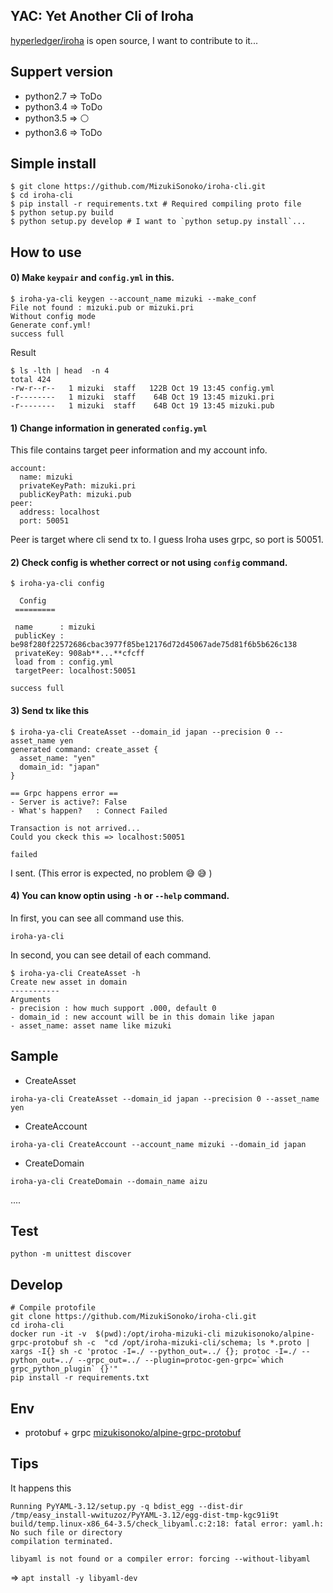 
## YAC: Yet Another Cli of Iroha
  
[hyperledger/iroha](https://github.com/hyperledger/iroha) is open source, I want to contribute to it...  

## Suppert version  

- python2.7 => ToDo
- python3.4 => ToDo
- python3.5 => ⚪️ 
- python3.6 => ToDo


## Simple install

```
$ git clone https://github.com/MizukiSonoko/iroha-cli.git
$ cd iroha-cli
$ pip install -r requirements.txt # Required compiling proto file
$ python setup.py build
$ python setup.py develop # I want to `python setup.py install`...
```

## How to use

#### 0) Make `keypair` and `config.yml` in this.
```
$ iroha-ya-cli keygen --account_name mizuki --make_conf
File not found : mizuki.pub or mizuki.pri 
Without config mode
Generate conf.yml!
success full
```

Result
```
$ ls -lth | head  -n 4
total 424
-rw-r--r--   1 mizuki  staff   122B Oct 19 13:45 config.yml
-r--------   1 mizuki  staff    64B Oct 19 13:45 mizuki.pri
-r--------   1 mizuki  staff    64B Oct 19 13:45 mizuki.pub
```


#### 1) Change information in generated `config.yml` 
This file contains target peer information and my account info.
```config
account:
  name: mizuki
  privateKeyPath: mizuki.pri
  publicKeyPath: mizuki.pub
peer:
  address: localhost
  port: 50051
```
Peer is target where cli send tx to. I guess Iroha uses grpc, so port is 50051.

####  2) Check config is whether correct or not using `config` command. 

```
$ iroha-ya-cli config

  Config  
 =========

 name      : mizuki
 publicKey : be98f280f22572686cbac3977f85be12176d72d45067ade75d81f6b5b626c138
 privateKey: 908ab**...**cfcff
 load from : config.yml
 targetPeer: localhost:50051

success full
```

#### 3) Send tx like this

```
$ iroha-ya-cli CreateAsset --domain_id japan --precision 0 --asset_name yen
generated command: create_asset {
  asset_name: "yen"
  domain_id: "japan"
}

== Grpc happens error ==
- Server is active?: False 
- What's happen?   : Connect Failed 

Transaction is not arrived...
Could you ckeck this => localhost:50051

failed
```
I sent. (This error is expected, no problem 😅 😅 )

#### 4) You can know optin using `-h` or `--help` command.

In first, you can see all command use this.
```
iroha-ya-cli
```

In second, you can see detail of each command.
```
$ iroha-ya-cli CreateAsset -h
Create new asset in domain
-----------
Arguments
- precision : how much support .000, default 0
- domain_id : new account will be in this domain like japan
- asset_name: asset name like mizuki
```
 
## Sample

- CreateAsset 
```
iroha-ya-cli CreateAsset --domain_id japan --precision 0 --asset_name yen
```

- CreateAccount

```
iroha-ya-cli CreateAccount --account_name mizuki --domain_id japan
```

- CreateDomain

```
iroha-ya-cli CreateDomain --domain_name aizu
```

....


## Test
```
python -m unittest discover
```

## Develop
```
# Compile protofile 
git clone https://github.com/MizukiSonoko/iroha-cli.git
cd iroha-cli
docker run -it -v  $(pwd):/opt/iroha-mizuki-cli mizukisonoko/alpine-grpc-protobuf sh -c  "cd /opt/iroha-mizuki-cli/schema; ls *.proto | xargs -I{} sh -c 'protoc -I=./ --python_out=../ {}; protoc -I=./ --python_out=../ --grpc_out=../ --plugin=protoc-gen-grpc=`which grpc_python_plugin` {}'"
pip install -r requirements.txt 
```




## Env
- protobuf + grpc [mizukisonoko/alpine-grpc-protobuf](https://github.com/MizukiSonoko/alpine-grpc-protobuf)



## Tips

It happens this
```
Running PyYAML-3.12/setup.py -q bdist_egg --dist-dir /tmp/easy_install-wwituzoz/PyYAML-3.12/egg-dist-tmp-kgc91i9t
build/temp.linux-x86_64-3.5/check_libyaml.c:2:18: fatal error: yaml.h: No such file or directory
compilation terminated.

libyaml is not found or a compiler error: forcing --without-libyaml
```
=> `apt install -y libyaml-dev`
